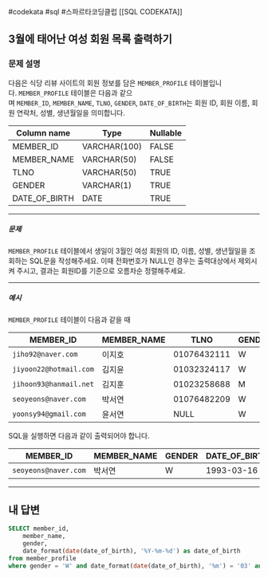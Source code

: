 #codekata #sql #스파르타코딩클럽 [[SQL CODEKATA]]

## 3월에 태어난 여성 회원 목록 출력하기

### 문제 설명

다음은 식당 리뷰 사이트의 회원 정보를 담은 `MEMBER_PROFILE` 테이블입니다. `MEMBER_PROFILE` 테이블은 다음과 같으며 `MEMBER_ID`, `MEMBER_NAME`, `TLNO`, `GENDER`, `DATE_OF_BIRTH`는 회원 ID, 회원 이름, 회원 연락처, 성별, 생년월일을 의미합니다.

|Column name|Type|Nullable|
|---|---|---|
|MEMBER_ID|VARCHAR(100)|FALSE|
|MEMBER_NAME|VARCHAR(50)|FALSE|
|TLNO|VARCHAR(50)|TRUE|
|GENDER|VARCHAR(1)|TRUE|
|DATE_OF_BIRTH|DATE|TRUE|

---
##### 문제
`MEMBER_PROFILE` 테이블에서 생일이 3월인 여성 회원의 ID, 이름, 성별, 생년월일을 조회하는 SQL문을 작성해주세요. 이때 전화번호가 NULL인 경우는 출력대상에서 제외시켜 주시고, 결과는 회원ID를 기준으로 오름차순 정렬해주세요.

----
##### 예시
`MEMBER_PROFILE` 테이블이 다음과 같을 때

|MEMBER_ID|MEMBER_NAME|TLNO|GENDER|DATE_OF_BIRTH|
|---|---|---|---|---|
|`jiho92@naver.com`|이지호|01076432111|W|1992-02-12|
|`jiyoon22@hotmail.com`|김지윤|01032324117|W|1992-02-22|
|`jihoon93@hanmail.net`|김지훈|01023258688|M|1993-02-23|
|`seoyeons@naver.com`|박서연|01076482209|W|1993-03-16|
|`yoonsy94@gmail.com`|윤서연|NULL|W|1994-03-19|

SQL을 실행하면 다음과 같이 출력되어야 합니다.

|MEMBER_ID|MEMBER_NAME|GENDER|DATE_OF_BIRTH|
|---|---|---|---|
|`seoyeons@naver.com`|박서연|W|1993-03-16|


---

## 내 답변

```sql
SELECT member_id,
    member_name,
    gender,
    date_format(date(date_of_birth), '%Y-%m-%d') as date_of_birth
from member_profile
where gender = 'W' and date_format(date(date_of_birth), '%m') = '03' and tlno is not null
```